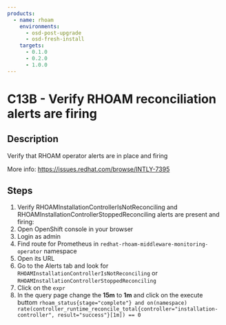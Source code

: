```yaml
---
products:
  - name: rhoam
    environments:
      - osd-post-upgrade
      - osd-fresh-install
    targets:
      - 0.1.0
      - 0.2.0
      - 1.0.0
---
```


# C13B - Verify RHOAM reconciliation alerts are firing

## Description

Verify that RHOAM operator alerts are in place and firing

More info: <https://issues.redhat.com/browse/INTLY-7395>

## Steps

1. Verify RHOAMInstallationControllerIsNotReconciling and RHOAMInstallationControllerStoppedReconciling alerts are present and firing:
2. Open OpenShift console in your browser
3. Login as admin
4. Find route for Prometheus in `redhat-rhoam-middleware-monitoring-operator` namespace
5. Open its URL
6. Go to the Alerts tab and look for `RHOAMInstallationControllerIsNotReconciling` or `RHOAMInstallationControllerStoppedReconciling`
7. Click on the `expr`
8. In the query page change the **15m** to **1m** and click on the execute buttom `rhoam_status{stage="complete"} and on(namespace) rate(controller_runtime_reconcile_total{controller="installation-controller", result="success"}[1m]) == 0`
